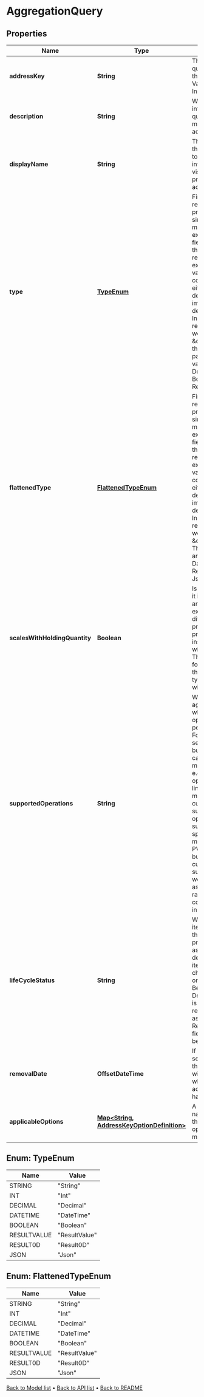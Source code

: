 

# AggregationQuery


## Properties

| Name | Type | Description | Notes |
|------------ | ------------- | ------------- | -------------|
|**addressKey** | **String** | The address that is the query to be made into the system. e.g. a Valuation/PV or Instrument/MaturityDate |  |
|**description** | **String** | What does the information that is being queried by the address mean. What is the address for. |  |
|**displayName** | **String** | The suggested name that the user would wish to put on to the returned information for visualisation in preference to the address. |  |
|**type** | [**TypeEnum**](#TypeEnum) | Financially meaningful results can be presented as either simple flat types or more complex expanded types. This field gives the type of the more complex representation.  For example, the present value (PV) of a holding could be represented either as a simple decimal (with currency implied) or as a decimal-currency pair. In this example, the type returned in this field would be \&quot;Result0D\&quot;, the decimal-currency pair. The available values are: String, Int, Decimal, DateTime, Boolean, ResultValue, Result0D, Json |  |
|**flattenedType** | [**FlattenedTypeEnum**](#FlattenedTypeEnum) | Financially meaningful results can be presented as either simple flat types or more complex expanded types. This field gives the type of the simpler representation.  For example, the present value (PV) of a holding could be represented either as a simple decimal (with currency implied) or as a decimal-currency pair. In this example, the type returned in this field would be \&quot;Decimal\&quot;. The available values are: String, Int, Decimal, DateTime, Boolean, ResultValue, Result0D, Json |  |
|**scalesWithHoldingQuantity** | **Boolean** | Is the data scaled when it is for, e.g. a holding in an instrument. A key example would be the difference between price and PV. The present value of an instrument would scale with the quantity held. The price would be that for a hypothetical unit of that instrument, typically associated with the contract size. |  |
|**supportedOperations** | **String** | When performing an aggregation operation, what column type operations can be performed on the data. For example, it makes sense to sum decimals but not strings. Either can be counted. With more complex types, e.g. ResultValues, operations may be linked to a semantic meaning such as the currency of the result. In such cases the operations may be supported but context specific. For example, it makes sense to sum PVs in a single currency but not when the currency is different. In such cases, an error would result (it being assumed that no fx rates for currency conversion were implicit in the context). |  |
|**lifeCycleStatus** | **String** | Within an API where an item can be accessed through an address or property, there is an associated status that determines whether the item is stable or likely to change. This status is one of [Experimental, Beta, EAP, Prod, Deprecated]. If the item is deprecated it will be removed on or after the associated DateTime RemovalDate field. That field will not otherwise be set. |  |
|**removalDate** | **OffsetDateTime** | If the life cycle status is set to deprecated then this will be populated with the date on or after which removal of the address query will happen |  [optional] |
|**applicableOptions** | [**Map&lt;String, AddressKeyOptionDefinition&gt;**](AddressKeyOptionDefinition.md) | A mapping from option names to the definition that the corresponding option value must match. |  [optional] |



## Enum: TypeEnum

| Name | Value |
|---- | -----|
| STRING | &quot;String&quot; |
| INT | &quot;Int&quot; |
| DECIMAL | &quot;Decimal&quot; |
| DATETIME | &quot;DateTime&quot; |
| BOOLEAN | &quot;Boolean&quot; |
| RESULTVALUE | &quot;ResultValue&quot; |
| RESULT0D | &quot;Result0D&quot; |
| JSON | &quot;Json&quot; |



## Enum: FlattenedTypeEnum

| Name | Value |
|---- | -----|
| STRING | &quot;String&quot; |
| INT | &quot;Int&quot; |
| DECIMAL | &quot;Decimal&quot; |
| DATETIME | &quot;DateTime&quot; |
| BOOLEAN | &quot;Boolean&quot; |
| RESULTVALUE | &quot;ResultValue&quot; |
| RESULT0D | &quot;Result0D&quot; |
| JSON | &quot;Json&quot; |



[Back to Model list](../README.md#documentation-for-models) &#8226; [Back to API list](../README.md#documentation-for-api-endpoints) &#8226; [Back to README](../README.md)


